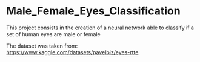 # Male_Female_Eyes_Classification
This project consists in the creation of a neural network able to classify if a set of human eyes are male or female

The dataset was taken from: https://www.kaggle.com/datasets/pavelbiz/eyes-rtte

